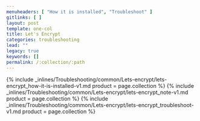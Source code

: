 ```yaml
---
menuheaders: [ "How it is installed", "Troubleshoot" ]
gitlinks: [ ]
layout: post
template: one-col
title: Let's Encrypt
categories: troubleshooting
lead: ""
legacy: true
keywords: []
permalink: /:collection/:path
---
```



<a href="#how-it-is-installed"></a>{% include _inlines/Troubleshooting/common/Lets-encrypt/lets-encrypt_how-it-is-installed-v1.md  product = page.collection %}
{% include _inlines/Troubleshooting/common/Lets-encrypt/lets-encrypt_note-v1.md  product = page.collection %}
<a href="#troubleshoot"></a>{% include _inlines/Troubleshooting/common/Lets-encrypt/lets-encrypt_troubleshoot-v1.md  product = page.collection %}